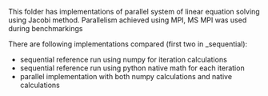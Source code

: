 This folder has implementations of parallel system of linear equation solving using Jacobi method.
Parallelism achieved using MPI, MS MPI was used during benchmarkings 

There are following implementations compared (first two in _sequential): 
* sequential reference run using numpy for iteration calculations
* sequential reference run using python native math for each iteration
* parallel implementation with both numpy calculations and native calculations

